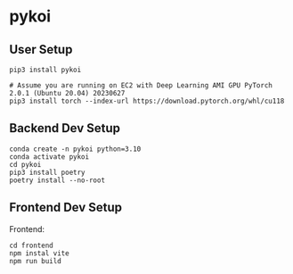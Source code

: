
# pykoi

## User Setup
```
pip3 install pykoi

# Assume you are running on EC2 with Deep Learning AMI GPU PyTorch 2.0.1 (Ubuntu 20.04) 20230627
pip3 install torch --index-url https://download.pytorch.org/whl/cu118
```



## Backend Dev Setup
```
conda create -n pykoi python=3.10
conda activate pykoi
cd pykoi
pip3 install poetry
poetry install --no-root
```

## Frontend Dev Setup
Frontend:
```
cd frontend
npm instal vite
npm run build
```